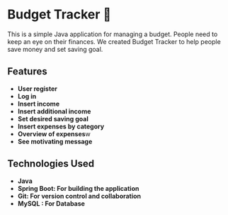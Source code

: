 # Budget Tracker 💸

This is a simple Java application for managing a budget. People need to keep an eye on their finances. We created Budget Tracker to help people save money and set saving goal.

## Features
- **User register**
- **Log in**
- **Insert income**
- **Insert additional income**
- **Set desired saving goal**
- **Insert expenses by category**
- **Overview of expenses**w
- **See motivating message**

## Technologies Used
- **Java**
- **Spring Boot: For building the application**
- **Git: For version control and collaboration**
- **MySQL : For Database**
